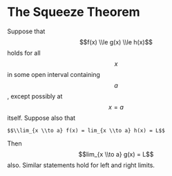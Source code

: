 # The Squeeze Theorem

Suppose that $$f(x) \\le g(x) \\le h(x)$$ holds for all $$x$$ in some open interval containing $$a$$, except possibly at $$x = a$$ itself. Suppose also that

    $$\\lim_{x \\to a} f(x) = lim_{x \\to a} h(x) = L$$

Then $$lim_{x \\to a} g(x) = L$$ also. Similar statements hold for left and right limits.